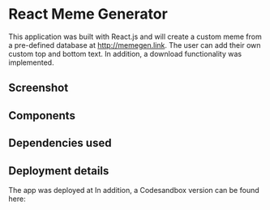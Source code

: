 # React Meme Generator

This application was built with React.js and will create a custom meme from a pre-defined database at http://memegen.link.
The user can add their own custom top and bottom text. In addition, a download functionality was implemented.

## Screenshot

## Components

## Dependencies used

## Deployment details

The app was deployed at
In addition, a Codesandbox version can be found here:
